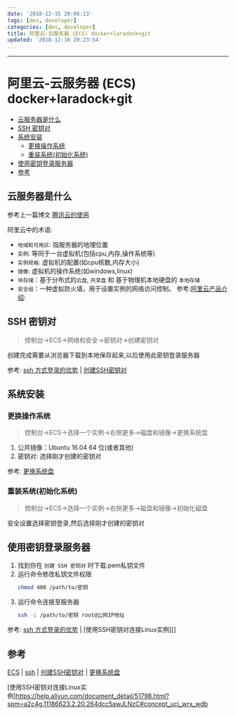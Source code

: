 ```yaml
---
date: '2018-12-15 20:06:13'
tags: [dev, developer]
categories: [dev, developer]
title: 阿里云-云服务器 (ECS) docker+laradock+git
updated: '2018-12-16 20:23:54'
...
```

---
# 阿里云-云服务器 (ECS) docker+laradock+git
<!-- MarkdownTOC -->

- [云服务器是什么](#%E4%BA%91%E6%9C%8D%E5%8A%A1%E5%99%A8%E6%98%AF%E4%BB%80%E4%B9%88)
- [SSH 密钥对](#ssh-%E5%AF%86%E9%92%A5%E5%AF%B9)
- [系统安装](#%E7%B3%BB%E7%BB%9F%E5%AE%89%E8%A3%85)
    - [更换操作系统](#%E6%9B%B4%E6%8D%A2%E6%93%8D%E4%BD%9C%E7%B3%BB%E7%BB%9F)
    - [重装系统\(初始化系统\)](#%E9%87%8D%E8%A3%85%E7%B3%BB%E7%BB%9F%E5%88%9D%E5%A7%8B%E5%8C%96%E7%B3%BB%E7%BB%9F)
- [使用密钥登录服务器](#%E4%BD%BF%E7%94%A8%E5%AF%86%E9%92%A5%E7%99%BB%E5%BD%95%E6%9C%8D%E5%8A%A1%E5%99%A8)
- [参考](#%E5%8F%82%E8%80%83)

<!-- /MarkdownTOC -->
<a id="%E4%BA%91%E6%9C%8D%E5%8A%A1%E5%99%A8%E6%98%AF%E4%BB%80%E4%B9%88"></a>
## 云服务器是什么
参考上一篇博文 [腾讯云的使用](./tengxunyun.md)

阿里云中的术语:
-   `地域和可用区`: 指服务器的地理位置
-   `实例`: 等同于一台虚拟机(包括cpu,内存,操作系统等)
-   `实例规格`: 虚拟机的配置(如cpu核数,内存大小)
-   `镜像`: 虚拟机的操作系统(如windows,linux)
-   `块存储`：基于分布式的`云盘`, `共享盘` 和 基于物理机本地硬盘的 `本地存储`
-   `安全组`：一种虚拟防火墙，用于设置实例的网络访问控制。
参考:[阿里云产品介绍][ECS]:

<a id="ssh-%E5%AF%86%E9%92%A5%E5%AF%B9"></a>
## SSH 密钥对
> 控制台->ECS->网络和安全->密钥对->创建密钥对

创建完成需要从浏览器下载到本地保存起来,以后使用此密钥登录服务器

参考: [ssh 方式登录的优势][ssh] | [创建SSH密钥对][]
<a id="%E7%B3%BB%E7%BB%9F%E5%AE%89%E8%A3%85"></a>
## 系统安装

<a id="%E6%9B%B4%E6%8D%A2%E6%93%8D%E4%BD%9C%E7%B3%BB%E7%BB%9F"></a>
### 更换操作系统
> 控制台->ECS->选择一个实例->右侧更多->磁盘和镜像->更换系统盘

1.  公共镜像：Ubuntu 16.04 64 位(或者其他)
2.  密钥对: 选择刚才创建的密钥对

参考: [更换系统盘][更换系统盘]
<a id="%E9%87%8D%E8%A3%85%E7%B3%BB%E7%BB%9F%E5%88%9D%E5%A7%8B%E5%8C%96%E7%B3%BB%E7%BB%9F"></a>
### 重装系统(初始化系统)
> 控制台->ECS->选择一个实例->右侧更多->磁盘和镜像->初始化磁盘

安全设置选择密钥登录,然后选择刚才创建的密钥对

<a id="%E4%BD%BF%E7%94%A8%E5%AF%86%E9%92%A5%E7%99%BB%E5%BD%95%E6%9C%8D%E5%8A%A1%E5%99%A8"></a>
## 使用密钥登录服务器
1.  找到你在 `创建 SSH 密钥对` 时下载.pem私钥文件
2.  运行命令修改私钥文件权限
    ```bash
    chmod 400 /path/to/密钥
    ```
3.  运行命令连接至服务器
    ```bash
    ssh -i /path/to/密钥 root@公网IP地址
    ```
参考: [ssh 方式登录的优势][ssh] | [使用SSH密钥对连接Linux实例][]
<a id="%E5%8F%82%E8%80%83"></a>
## 参考
[ECS][] | [ssh][] | [创建SSH密钥对][] | [更换系统盘][]

[ECS]:https://help.aliyun.com/document_detail/25367.html?spm=5176.8789780.1092592.1.185557a80v0qSE
[ssh]:https://help.aliyun.com/document_detail/51792.html?spm=5176.11065259.1996646101.searchclickresult.2c11367f5M02q4
[创建SSH密钥对]:https://help.aliyun.com/document_detail/51793.html?spm=a2c4g.11186623.2.15.264dcc5awJLNzC#concept_wy4_th1_ydb
[更换系统盘]:https://help.aliyun.com/document_detail/50134.html?spm=a2c4g.11186623.2.25.2dab55fdejwX7j#concept-n4k-x3j-ydb
[使用SSH密钥对连接Linux实例]https://help.aliyun.com/document_detail/51798.html?spm=a2c4g.11186623.2.20.264dcc5awJLNzC#concept_ucj_wrx_wdb
